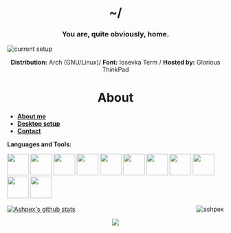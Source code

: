 <div align="center">
<h1> ~/ </h1>
</div>

<div align="center">
<h3> You are, quite obviously, home. </h2>
</div>

![current setup](https://ashpex.eu.org/images/2019-12_scrot.png)

<div align="center">
  <b>Distribution:</b> Arch (GNU/Linux)/ <b>Font:</b> Iosevka Term / <b>Hosted by:</b> Glorious ThinkPad
</div>

<div align="center">
<h1> About </h1>
</div>

* [**About me**](https://ashpex.eu.org/about/)
* [**Desktop setup**](https://ashpex.eu.org/2020/06/my-personal-setup-thinkpad/)
* [**Contact**](https://ashpex.eu.org/contact/)

**Languages and Tools:**

<code><img height="50" src="https://image.flaticon.com/icons/svg/546/546049.svg"></code>
<code><img height="50" src="https://upload.wikimedia.org/wikipedia/commons/a/a5/Archlinux-icon-crystal-64.svg"></code>
<code><img height="50" src="https://www.vectorlogo.zone/logos/postmarketos/postmarketos-icon.svg"></code>
<code><img height="50" src="https://image.flaticon.com/icons/svg/2861/2861557.svg"></code>
<code><img height="50" src="https://upload.wikimedia.org/wikipedia/commons/4/4f/Icon-Vim.svg"></code>
<code><img height="50" src="https://image.flaticon.com/icons/svg/1628/1628182.svg"></code>
<code><img height="50" src="https://image.flaticon.com/icons/png/512/2085/2085061.png"></code>
<code><img height="50" src="https://image.flaticon.com/icons/svg/2305/2305893.svg"></code>
<code><img height="50" src="https://image.flaticon.com/icons/svg/2535/2535543.svg"></code>
<code><img height="50" src="https://image.flaticon.com/icons/svg/919/919837.svg"></code>
<code><img height="50" src="https://image.flaticon.com/icons/svg/1680/1680899.svg"></code>

<p><img align="right" src="https://github-readme-stats.vercel.app/api/top-langs/?username=ashpex&layout=compact&hide=html" alt="ashpex"/></p>

[![Ashpex's github stats](https://github-readme-stats.vercel.app/api?username=ashpex&include_all_commits=true&show_icons=true)](https://github.com/Ashpex)

<p align="center"><img src="https://i.giphy.com/RThN0hOS2GO4M.gif" /></p>
